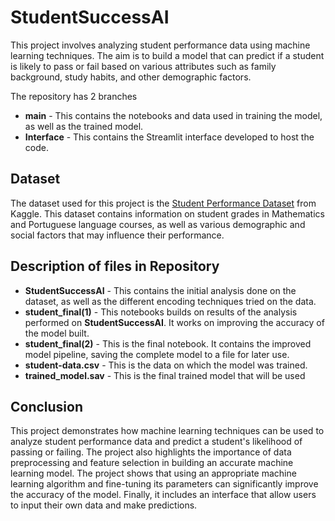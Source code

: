 # StudentSuccessAI

This project involves analyzing student performance data using machine learning techniques. The aim is to build a model that can predict if a student is likely to pass or fail based on various attributes such as family background, study habits, and other demographic factors.

The repository has 2 branches
- **main** - This contains the notebooks and data used in training the model, as well as the trained model.
- **Interface** - This contains the Streamlit interface developed to host the code.

## Dataset
The dataset used for this project is the [Student Performance Dataset](https://www.kaggle.com/datasets/larsen0966/student-performance-data-set) from Kaggle. This dataset contains information on student grades in Mathematics and Portuguese language courses, as well as various demographic and social factors that may influence their performance.

## Description of files in Repository
- **StudentSuccessAI** - This contains the initial analysis done on the dataset, as well as the different encoding techniques tried on the data.
- **student_final(1)** - This notebooks builds on results of the analysis performed on **StudentSuccessAI**. It works on improving the accuracy of the model built.
- **student_final(2)** - This is the final notebook. It contains the improved model pipeline, saving the complete model to a file for later use.
- **student-data.csv** - This is the data on which the model was trained. 
- **trained_model.sav** - This is the final trained model that will be used 

## Conclusion

This project demonstrates how machine learning techniques can be used to analyze student performance data and predict a student's likelihood of passing or failing. The project also highlights the importance of data preprocessing and feature selection in building an accurate machine learning model. The project shows that using an appropriate machine learning algorithm and fine-tuning its parameters can significantly improve the accuracy of the model. Finally, it includes an interface that allow users to input their own data and make predictions.
